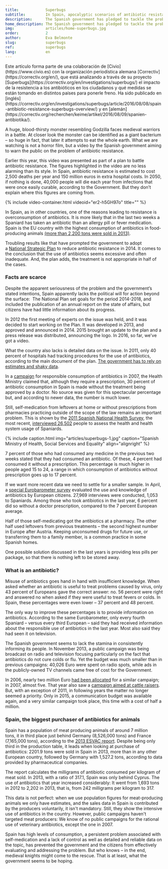 ```yaml
---
title:            Superbugs
subtitle:         In Spain, apocalyptic scenarios of antibiotic resistance, but little action
description:      The Spanish government has pledged to tackle the problem, with little success
home_description: The Spanish government has pledged to tackle the problem, with little success
img:              articles/home-superbugs.jpg
order:            2
author:           Eva Belmonte
slug:             superbugs
ref:              superbugs
lang:             en
---
```


<div class="container page-content" markdown="1">
  <div class="page-content-container" markdown="1">

<p class="credits" markdown='1'>Este artículo forma parte de una colaboración de [Civio](https://www.civio.es) con la organización periodística alemana [Correctiv](https://correctiv.org/en/), que está analizando a través de su proyecto [Superbugs](https://correctiv.org/en/investigations/superbugs/) el impacto de la resistencia a los antibióticos en los ciudadanos y qué medidas se están tomando en distintos países para ponerle freno. Ha sido publicado en [inglés](https://correctiv.org/en/investigations/superbugs/article/2016/08/08/spain-antibiotic-resistance-superbugs-overview/) y en [alemán](https://correctiv.org/recherchen/keime/artikel/2016/08/09/spanien-antibiotika/).
</p>

A huge, blood-thirsty monster resembling Godzilla faces medieval warriors in a battle. At closer look the monster can be identified as a giant bacterium – so huge in fact, that later it attempts to eat the whole earth. What we are watching is not a horror film, but a video by the Spanish government aiming to warn the public on the problem of antibiotic resistance.

Earlier this year, this video was presented as part of a plan to battle antibiotic resistance. The figures highlighted in the video are no less alarming than its style. In Spain, antibiotic resistance is estimated to cost 2,500 deaths per year and 150 million euros in extra hospital costs. In 2050, if nothing is done, 40,000 people will die each year from infections that were once easily curable, according to the Government. But they don’t explain where this figures are coming from.

{% include video-container.html videoid="er2-h5GH97o" title="" %}

In Spain, as in other countries, one of the reasons leading to resistance is overconsumption of antibiotics. It is more likely that in the last two weeks a Spaniard has taken an antibiotic than an allergy pill or fever medication. Spain is the EU country with the highest consumption of antibiotics in food-producing animals [(more than 2,200 tons were sold in 2013)](http://www.ema.europa.eu/docs/en_GB/document_library/Report/2015/10/WC500195687.pdf).

Troubling results like that have prompted the government to adopt a [National Strategic Plan](http://www.aemps.gob.es/publicaciones/publica/plan-estrategico-antibioticos/v2/docs/plan-estrategico-antimicrobianos-AEMPS.pdf) to reduce antibiotic resistance in 2014\. It comes to the conclusion that the use of antibiotics seems excessive and often inadequate. And, the plan adds, the treatment is not appropriate in half of the cases.

### Facts are scarce

Despite the apparent seriousness of the problem and the government’s stated intentions, Spain apparently lacks the political will for action beyond the surface:  The National Plan set goals for the period 2014-2018, and included the publication of an annual report on the state of affairs, but citizens have had little information about its progress.

In 2012 the first meeting of experts on the issue was held, and it was decided to start working on the Plan. It was developed in 2013, and approved and announced in 2014\. 2015 brought an update to the plan and a press release was distributed, announcing the logo. In 2016, so far, we've got a video.

What the country also lacks is detailed data on the issue. In 2011, only 40 percent of hospitals had tracking procedures for the use of antibiotics, according to the main document of the plan. [The government has to rely on estimates and shaky data](http://ecdc.europa.eu/en/healthtopics/antimicrobial_resistance/esac-net-database/Pages/Antimicrobial-consumption-rates-by-country.aspx).

In a [campaign](http://www.msssi.gob.es/campannas/campanas06/antibioticos3.htm) for responsible consumption of antibiotics in 2007, the Health Ministry claimed that, although they require a prescription, 30 percent of antibiotic consumption in Spain is made without the treatment being approved by a doctor. No source was given for this spectacular percentage but, and according to newer data, the number is much lower.

Still, self-medication from leftovers at home or without prescriptions from pharmacies practicing outside of the scope of the law remains an important problem. This is shown by the [2011 Spanish National Health Survey](http://pestadistico.inteligenciadegestion.msssi.es/publicoSNS/comun/DefaultPublico.aspx), the most recent, [interviewed 26,502](http://www.msssi.gob.es/estadEstudios/estadisticas/encuestaNacional/encuestaNac2011/MetodologiaENSE2011_12.pdf) people to assess the health and health system usage of Spaniards.

{% include caption.html img="articles/superbugs-1.jpg" caption="Spanish Ministry of Health, Social Services and Equality" align="alignright" %}

7 percent of those who had consumed any medicine in the previous two weeks stated that they had consumed an antibiotic. Of these, 4 percent had consumed it without a prescription. This percentage is much higher in people aged 15 to 24, a range in which consumption of antibiotics without prescription goes up to 17 percent.

If we want more recent data we need to settle for a smaller sample. In April, a [special Eurobarometer survey](http://ec.europa.eu/health/antimicrobial_resistance/docs/ebs_407_en.pdf) evaluated the use and knowledge of antibiotics by European citizens. 27,969 interviews were conducted, 1,053 to Spaniards. Among those who took antibiotics in the last year, 6 percent did so without a doctor prescription, compared to the 7 percent European average.

Half of those self-medicating got the antibiotics at a pharmacy. The other half used leftovers from previous treatments – the second highest number in Europe after Austria. Keeping unconsumed drugs for future use, or transferring them to a family member, is a common practice in some Spanish homes.

One possible solution discussed in the last years is providing less pills per package, so that there is nothing left to be stored away.

### What is an antibiotic?

Misuse of antibiotics goes hand in hand with insufficient knowledge. When asked whether an antibiotic is useful to treat problems caused by virus, only 43 percent of Europeans gave the correct answer: no. 56 percent were right and answered no when asked if they were useful to treat fevers or colds. In Spain, these percentages were even lower – 37 percent and 48 percent.

The only way to improve these percentages is to provide information on antibiotics. According to the same Eurobarometer, only every fourth Spaniard – versus every third European – said they had received information about the responsible use of antibiotics in the last year. Most also said they had seen it on television.

The Spanish government seems to lack the stamina in consistently informing its people. In November 2013, a public campaign was being broadcast on radio and television focusing particularly on the fact that antibiotics do not cure colds or flu. Yet the budget was much smaller than in previous campaigns: 40,026 Euro were spent on radio spots, while ads in the publicly-owned TV channels came free of cost for the Government.

In 2006, nearly two million Euro [had been allocated](http://www.lamoncloa.gob.es/serviciosdeprensa/cpci/paginas/PlanesEInformes.aspx) for a similar campaign; in 2007, almost five. That year also saw a [campaign aimed at cattle raisers](http://www.aemps.gob.es/vigilancia/medicamentosVeterinarios/docs/ganaderos-antibioticos_abril-2007.pdf). But, with an exception of 2011, in following years the matter no longer seemed a priority. Only in 2015, a communication budget was available again, and a very similar campaign took place, this time with a cost of half a million.

### Spain, the biggest purchaser of antibiotics for animals

Spain has a population of meat producing animals of around 7 million tons, it in third place just behind Germany (8,526,000 tons) and France (7,165,000 tons), according to the [2013 ESVAC report](http://www.ema.europa.eu/docs/en_GB/document_library/Report/2015/10/WC500195687.pdf). Despite being only third in the production table, it leads when looking at purchase of antibiotics: 2201.9 tons were sold in Spain in 2013, more than in any other European country, followed by Germany with 1,527.2 tons, according to data provided by pharmaceutical companies.

The report calculates the milligrams of antibiotic consumed per kilogram of meat sold. In 2013, with a ratio of 317.1, Spain was only behind Cyprus. The use of antibiotics that year increased considerably: It went from 1,693 tons in 2012 to 2,202 in 2013, that is, from 242 milligrams per kilogram to 317.

This data is not perfect: when we use population figures for meat-producing animals we only have estimates, and the sales data in Spain is contributed by the producers voluntarily, it isn't mandatory. Still, they show the intensive use of antibiotics in the country. However, public campaigns haven't targeted meat producers: We know of no public campaigns for the rational use of veterinary antibiotics, except the one in 2007.

Spain has high levels of consumption, a persistent problem associated with self-medication and a lack of control as well as detailed and reliable data on the topic, has prevented the government and the citizens from effectively evaluating and addressing the problem. But who knows – in the end, medieval knights might come to the rescue. That is at least, what the government seems to be hoping.

  </div>
</div>